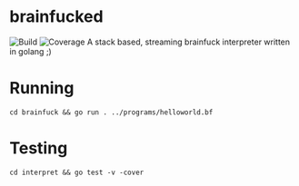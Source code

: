 # brainfucked 

![Build](https://github.com/swd543/brainfucked/actions/workflows/go.yml/badge.svg)
![Coverage](https://img.shields.io/badge/Coverage-100.0%25-brightgreen)
A stack based, streaming brainfuck interpreter written in golang ;)

# Running
`cd brainfuck && go run . ../programs/helloworld.bf`

# Testing
`cd interpret && go test -v -cover`
